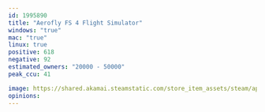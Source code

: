 ```yaml
---
id: 1995890
title: "Aerofly FS 4 Flight Simulator"
windows: "true"
mac: "true"
linux: true
positive: 618
negative: 92
estimated_owners: "20000 - 50000"
peak_ccu: 41

image: https://shared.akamai.steamstatic.com/store_item_assets/steam/apps/1995890/header.jpg?t=1727861376
opinions:
---
```

